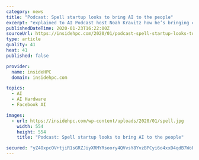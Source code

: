 ```yaml
---
category: news
title: "Podcast: Spell startup looks to bring AI to the people"
excerpt: "explained to AI Podcast host Noah Kravitz how he’s bringing compute power to those that don’t have easy access to GPU clusters. We want to empower and transform the global workforce by making deep learning and artificial intelligence accessible to everyone. We believe that as organizations and individuals can harness the power of machine ..."
publishedDateTime: 2020-01-23T16:22:00Z
sourceUrl: https://insidehpc.com/2020/01/podcast-spell-startup-looks-to-bring-ai-to-the-people/
type: article
quality: 41
heat: 41
published: false

provider:
  name: insideHPC
  domain: insidehpc.com

topics:
  - AI
  - AI Hardware
  - Facebook AI

images:
  - url: https://insidehpc.com/wp-content/uploads/2020/01/spell.jpg
    width: 554
    height: 554
    title: "Podcast: Spell startup looks to bring AI to the people"

secured: "yZ4OxpcOV+tjiR1sGRZJiyXRMYRsoory4QVvsY8YvzBPCyi6o4xxD4qdB7WoF9PtA9GLFTrFxNenQPtykce3TTAfNccfOvZG1HQYD8D4edv1QUzCM4HuwcHblAwCWOOB2AvmYa13xyVEbnjdf/PpcTgrbkJXNl2iMXhP0Zr8oYXgfS6s0+0waQ3O4dXq6WK16PFR1XCEq2aoXMdCXcsZUfukHd+BVf5/BPSOUpo3aelZxaMVHzaJBsip2GYLL7s52flU44H0MJYkff2s1yMUbSSOmGqCunAQ6bwSleKIPGk5XW8IDqT6O72BbkkNi+Gi;oVveRKAzlYupYVMVM+cGUA=="
---
```


